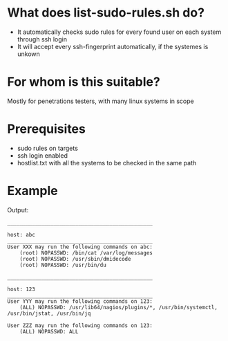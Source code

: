 # What does list-sudo-rules.sh do?
- It automatically checks sudo rules for every found user on each system through ssh login
- It will accept every ssh-fingerprint automatically, if the systemes is unkown

# For whom is this suitable?
Mostly for penetrations testers, with many linux systems in scope

# Prerequisites
- sudo rules on targets
- ssh login enabled
- hostlist.txt with all the systems to be checked in the same path

# Example
Output:
```
_______________________________________________

host: abc
_______________________________________________
User XXX may run the following commands on abc:
    (root) NOPASSWD: /bin/cat /var/log/messages
    (root) NOPASSWD: /usr/sbin/dmidecode
    (root) NOPASSWD: /usr/bin/du

_______________________________________________

host: 123
_______________________________________________
User YYY may run the following commands on 123:
    (ALL) NOPASSWD: /usr/lib64/nagios/plugins/*, /usr/bin/systemctl, /usr/bin/jstat, /usr/bin/jq

User ZZZ may run the following commands on 123:
    (ALL) NOPASSWD: ALL

```
